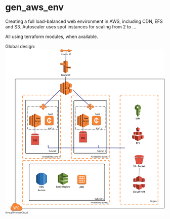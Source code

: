 # gen_aws_env
Creating a full load-balanced web environment in AWS, including CDN, EFS and S3.
Autoscaler uses spot instances for scaling from 2 to ...

All using terraform modules, when available.

Global design:
![](https://github.com/relybv/gen_aws_env/blob/master/ontwerp.png)

